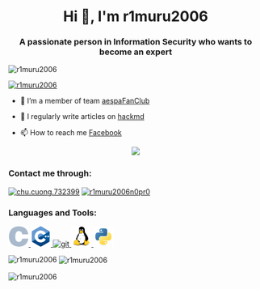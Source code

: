 <h1 align="center">Hi 👋, I'm r1muru2006</h1>
<h3 align="center">A passionate person in Information Security who wants to become an expert</h3>

<p align="left"> <img src="https://komarev.com/ghpvc/?username=r1muru2006&label=Profile%20views&color=0e75b6&style=flat" alt="r1muru2006" /> </p>

<p align="left"> <a href="https://github.com/ryo-ma/github-profile-trophy"><img src="https://github-profile-trophy.vercel.app/?username=r1muru2006" alt="r1muru2006" /></a> </p>

- 👯 I’m a member of team [aespaFanClub](https://ctftime.org/team/362537)

- 📝 I regularly write articles on [hackmd](https://hackmd.io/@r1muru2006)

- 📫 How to reach me [Facebook](https://www.facebook.com/chu.cuong.732399/)
<div id="header" align="center">
  <img src="https://github.com/user-attachments/assets/0b3e19a8-be50-4e66-beb4-f004f8f8139b"/>
</div>

<h3 align="left">Contact me through:</h3>
<p align="left">
<a href="https://fb.com/chu.cuong.732399" target="blank"><img align="center" src="https://raw.githubusercontent.com/rahuldkjain/github-profile-readme-generator/master/src/images/icons/Social/facebook.svg" alt="chu.cuong.732399" height="30" width="40" /></a>
<a href="https://instagram.com/r1muru2006n0pr0" target="blank"><img align="center" src="https://raw.githubusercontent.com/rahuldkjain/github-profile-readme-generator/master/src/images/icons/Social/instagram.svg" alt="r1muru2006n0pr0" height="30" width="40" /></a>
</p>

<h3 align="left">Languages and Tools:</h3>
<p align="left"> <a href="https://www.cprogramming.com/" target="_blank" rel="noreferrer"> <img src="https://raw.githubusercontent.com/devicons/devicon/master/icons/c/c-original.svg" alt="c" width="40" height="40"/> </a> <a href="https://www.w3schools.com/cpp/" target="_blank" rel="noreferrer"> <img src="https://raw.githubusercontent.com/devicons/devicon/master/icons/cplusplus/cplusplus-original.svg" alt="cplusplus" width="40" height="40"/> </a> <a href="https://git-scm.com/" target="_blank" rel="noreferrer"> <img src="https://www.vectorlogo.zone/logos/git-scm/git-scm-icon.svg" alt="git" width="40" height="40"/> </a> <a href="https://www.linux.org/" target="_blank" rel="noreferrer"> <img src="https://raw.githubusercontent.com/devicons/devicon/master/icons/linux/linux-original.svg" alt="linux" width="40" height="40"/> </a> <a href="https://www.python.org" target="_blank" rel="noreferrer"> <img src="https://raw.githubusercontent.com/devicons/devicon/master/icons/python/python-original.svg" alt="python" width="40" height="40"/> </a> </p>

<p><img align="left" src="https://github-readme-stats.vercel.app/api/top-langs?username=r1muru2006&show_icons=true&locale=en&layout=compact" alt="r1muru2006" /></p>

<p>&nbsp;<img align="center" src="https://github-readme-stats.vercel.app/api?username=r1muru2006&show_icons=true&locale=en" alt="r1muru2006" /></p>

<p><img align="center" src="https://github-readme-streak-stats.herokuapp.com/?user=r1muru2006&" alt="r1muru2006" /></p>
